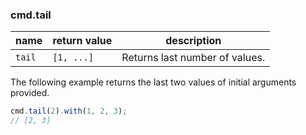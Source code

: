 ### cmd.tail

| name     | return value              | description   |
|----------|---------------------------|---------------|
| `tail`   | `[1, ...]`  | Returns last number of values. |

The following example returns the last two values of initial arguments provided.

```js
cmd.tail(2).with(1, 2, 3);
// [2, 3]
```
